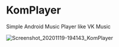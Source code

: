 # KomPlayer
Simple Android Music Player like VK Music

![Screenshot_20201119-194143_KomPlayer](https://user-images.githubusercontent.com/50167116/99681017-81c0e080-2a9f-11eb-9888-b750c151b8af.jpg)
